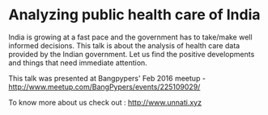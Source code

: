 # Analyzing public health care of India

India is growing at a fast pace and the government has to  take/make well informed decisions. This talk is about the analysis of health care data provided by the Indian government. Let us find the positive developments and things that need immediate attention.

This talk was presented at Bangpypers' Feb 2016 meetup - http://www.meetup.com/BangPypers/events/225109029/

To know more about us check out : http://www.unnati.xyz
